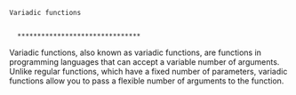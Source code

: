     Variadic functions

 
      *******************************

Variadic functions, also known as variadic functions, are functions in programming languages that can accept a variable number of arguments. Unlike regular functions, which have a fixed number of parameters, variadic functions allow you to pass a flexible number of arguments to the function.
